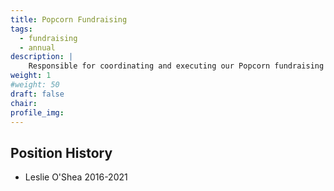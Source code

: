 ```yaml
---
title: Popcorn Fundraising
tags:
  - fundraising
  - annual
description: |
    Responsible for coordinating and executing our Popcorn fundraising events
weight: 1
#weight: 50
draft: false
chair:
profile_img:
---
```


## Position History

- Leslie O'Shea 2016-2021
